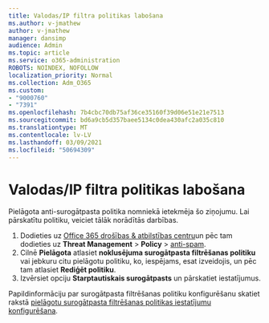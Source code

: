 ```yaml
---
title: Valodas/IP filtra politikas labošana
ms.author: v-jmathew
author: v-jmathew
manager: dansimp
audience: Admin
ms.topic: article
ms.service: o365-administration
ROBOTS: NOINDEX, NOFOLLOW
localization_priority: Normal
ms.collection: Adm_O365
ms.custom:
- "9000760"
- "7391"
ms.openlocfilehash: 7b4cbc70db75af36ce35160f39d06e51e21e7513
ms.sourcegitcommit: bd6a9cb5d357baee5134c0dea430afc2a035c810
ms.translationtype: MT
ms.contentlocale: lv-LV
ms.lasthandoff: 03/09/2021
ms.locfileid: "50694309"
---
```

# <a name="fix-languageip-filter-policy"></a>Valodas/IP filtra politikas labošana

Pielāgota anti-surogātpasta politika nomniekā ietekmēja šo ziņojumu. Lai pārskatītu politiku, veiciet tālāk norādītās darbības.

1. Dodieties uz [Office 365 drošības & atbilstības centru](https://go.microsoft.com/fwlink/p/?linkid=2077143)un pēc tam dodieties uz **Threat Management**  >  **Policy**  >  [anti-spam](https://go.microsoft.com/fwlink/?linkid=2101518).
2. Cilnē **Pielāgota** atlasiet **noklusējuma surogātpasta filtrēšanas politiku** vai jebkuru citu pielāgotu politiku, ko, iespējams, esat izveidojis, un pēc tam atlasiet **Rediģēt politiku**.
3. Izvērsiet opciju **Starptautiskais surogātpasts** un pārskatiet iestatījumus.

Papildinformāciju par surogātpasta filtrēšanas politiku konfigurēšanu skatiet rakstā [pielāgotu surogātpasta filtrēšanas politikas iestatījumu konfigurēšana](https://go.microsoft.com/fwlink/?linkid=2101054).
